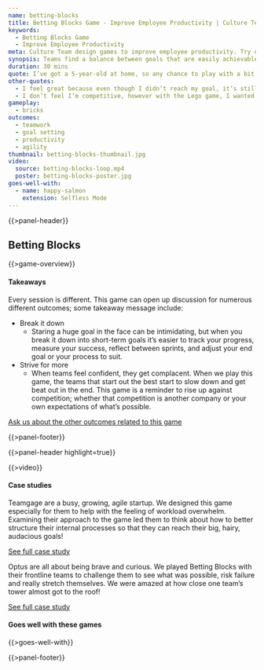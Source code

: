 ```yaml
---
name: betting-blocks
title: Betting Blocks Game - Improve Employee Productivity | Culture Team
keywords:
  - Betting Blocks Game
  - Improve Employee Productivity
meta: Culture Team design games to improve employee productivity. Try our Betting Blocks game &see teams find a balance to achieve the game's goals.
synopsis: Teams find a balance between goals that are easily achievable and goals that help them grow.
duration: 30 mins
quote: I’ve got a 5-year-old at home, so any chance to play with a bit of Lego is great! Building some Lego towers, setting some goals and then seeing what we could stretch ourselves on to do better the second and third time around, I thought was really great fun and quite meaningful as well.
other-quotes:
  - I feel great because even though I didn’t reach my goal, it’s still really tall so I feel good about it.
  - I don’t feel I’m competitive, however with the Lego game, I wanted us to win.
gameplay: 
  - bricks
outcomes:
  - teamwork
  - goal setting
  - productivity
  - agility
thumbnail: betting-blocks-thumbnail.jpg
video:
  source: betting-blocks-loop.mp4
  poster: betting-blocks-poster.jpg
goes-well-with:
  - name: happy-salmon
    extension: Selfless Mode
---
```

{{>panel-header}}

## Betting Blocks

{{>game-overview}}

#### Takeaways

Every session is different. This game can open up discussion for numerous different outcomes;
some takeaway message include:

* Break it down
  * Staring a huge goal in the face can be intimidating, but when you break it down into short-term goals it’s easier to track your progress, measure your success, reflect between sprints, and adjust your end goal or your process to suit.
* Strive for more
  * When teams feel confident, they get complacent. When we play this game, the teams that start out the best start to slow down and get beat out in the end. This game is a reminder to rise up against competition; whether that competition is another company or your own expectations of what’s possible.

[Ask us about the other outcomes related to this game](#)

{{>panel-footer}}

{{>panel-header highlight=true}}

{{>video}}

#### Case studies

Teamgage are a busy, growing, agile startup. We designed this game especially for them to
help with the feeling of workload overwhelm. Examining their approach to the game led them to
think about how to better structure their internal processes so that they can reach their big,
hairy, audacious goals!

[See full case study](#)

Optus are all about being brave and curious. We played Betting Blocks with their frontline teams
to challenge them to see what was possible, risk failure and really stretch themselves. We were
amazed at how close one team’s tower almost got to the roof!

[See full case study](#)

#### Goes well with these games

{{>goes-well-with}}

{{>panel-footer}}